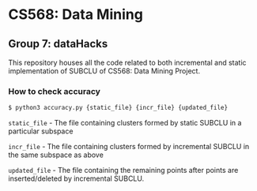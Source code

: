 # CS568: Data Mining

## Group 7: dataHacks

This repository houses all the code related to both incremental and static implementation of SUBCLU of CS568: Data Mining Project.

### How to check accuracy

```BASH
$ python3 accuracy.py {static_file} {incr_file} {updated_file}
```

`static_file` - The file containing clusters formed by static SUBCLU in a particular subspace

`incr_file` - The file containing clusters formed by incremental SUBCLU in the same subspace as above

`updated_file` - The file containing the remaining points after points are inserted/deleted by incremental SUBCLU.
